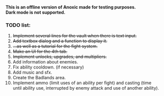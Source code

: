 **This is an offline version of Anoxic made for testing purposes.**  
**Dark mode is not supported.**  

### TODO list:
1. ~~Implement several lines for the vault when there is text input.~~
2. ~~Add textbox dialog and a function to display it.~~
3. ~~...as well as a tutorial for the fight system.~~
4. ~~Make an UI for the 4th tab.~~
5. ~~Implement unlocks, upgrades, and multipliers.~~
6. Add information about enemies.
7. Fix ability cooldown. (if necessary)
8. Add music and sfx.
9. Create the Badlands area.
10. Implement ammo (limit uses of an ability per fight) and casting (time until ability use, interrupted by enemy attack and use of another ability).
